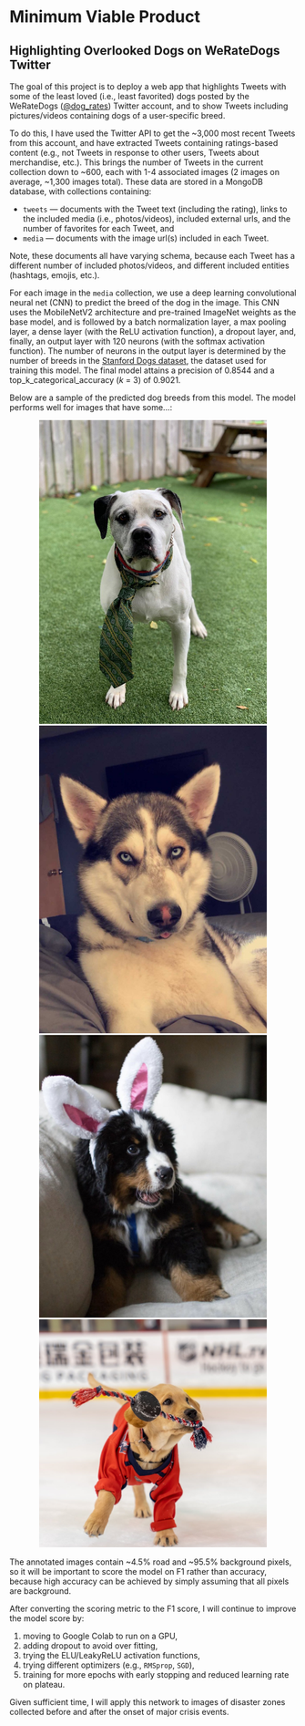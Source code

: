 # Minimum Viable Product
## Highlighting Overlooked Dogs on WeRateDogs Twitter


The goal of this project is to deploy a web app that highlights Tweets with some of the least loved (i.e., least favorited) dogs posted by the WeRateDogs ([@dog_rates](https://twitter.com/dog_rates)) Twitter account, and to show Tweets including pictures/videos containing dogs of a user-specific breed.

To do this, I have used the Twitter API to get the ~3,000 most recent Tweets from this account, and have extracted Tweets containing ratings-based content (e.g., not Tweets in response to other users, Tweets about merchandise, etc.). This brings the number of Tweets in the current collection down to ~600, each with 1-4 associated images (2 images on average, ~1,300 images total). These data are stored in a MongoDB database, with collections containing:
- `tweets` &mdash; documents with the Tweet text (including the rating), links to the included media (i.e., photos/videos), included external urls, and the number of favorites for each Tweet, and
- `media` &mdash; documents with the image url(s) included in each Tweet.

Note, these documents all have varying schema, because each Tweet has a different number of included photos/videos, and different included entities (hashtags, emojis, etc.).

For each image in the `media` collection, we use a deep learning convolutional neural net (CNN) to predict the breed of the dog in the image. This CNN uses the MobileNetV2 architecture and pre-trained ImageNet weights as the base model, and is followed by a batch normalization layer, a max pooling layer, a dense layer (with the ReLU activation function), a dropout layer, and, finally, an output layer with 120 neurons (with the softmax activation function). The number of neurons in the output layer is determined by the number of breeds in the [Stanford Dogs dataset](https://www.tensorflow.org/datasets/catalog/stanford_dogs), the dataset used for training this model. The final model attains a precision of 0.8544 and a top_k_categorical_accuracy (_k_ = 3) of 0.9021.


Below are a sample of the predicted dog breeds from this model. The model performs well for images that have some...:
<p float="left" align="center">
  <img src="https://github.com/hmlewis-astro/dogrates_tweet_engineering/blob/main/figures/american_staffordshire_terrier_example_pred.jpeg" title="American Staffordshire Terrier" width="400" />
  <img src="https://github.com/hmlewis-astro/dogrates_tweet_engineering/blob/main/figures/eskimo_dog_example_pred.jpeg" title="Eskimo Dog" width="400" />
  <img src="https://github.com/hmlewis-astro/dogrates_tweet_engineering/blob/main/figures/bernese_mountain_dog_example_pred.jpeg" title="Bernese Mountain Dog" width="400" />
  <img src="https://github.com/hmlewis-astro/dogrates_tweet_engineering/blob/main/figures/italian_greyhound_example_pred.jpeg" title="Italian Greyhound" width="400" />
</p>

The annotated images contain ~4.5% road and ~95.5% background pixels, so it will be important to score the model on F1 rather than accuracy, because high accuracy can be achieved by simply assuming that all pixels are background.

After converting the scoring metric to the F1 score, I will continue to improve the model score by:
1. moving to Google Colab to run on a GPU,
2. adding dropout to avoid over fitting,
3. trying the ELU/LeakyReLU activation functions,
4. trying different optimizers (e.g., `RMSprop`, `SGD`),
5. training for more epochs with early stopping and reduced learning rate on plateau.

Given sufficient time, I will apply this network to images of disaster zones collected before and after the onset of major crisis events.

